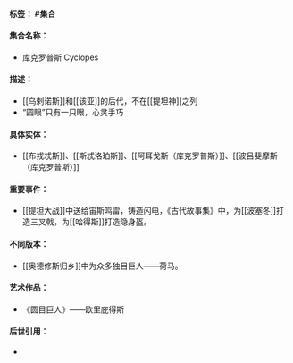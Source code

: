 #### 标签： #集合
#### 集合名称：
- 库克罗普斯 Cyclopes
#### 描述：
- [[乌剌诺斯]]和[[该亚]]的后代，不在[[提坦神]]之列
- “圆眼”只有一只眼，心灵手巧
#### 具体实体：
- [[布戎忒斯]]、[[斯忒洛珀斯]]、[[阿耳戈斯（库克罗普斯）]]、[[波吕斐摩斯 （库克罗普斯）]]
#### 重要事件：
- [[提坦大战]]中送给宙斯鸣雷，铸造闪电，《古代故事集》中，为[[波塞冬]]打造三叉戟，为[[哈得斯]]打造隐身盔。
#### 不同版本：
- [[奥德修斯归乡]]中为众多独目巨人——荷马。
#### 艺术作品：
- 《圆目巨人》——欧里庇得斯
#### 后世引用：
- 
